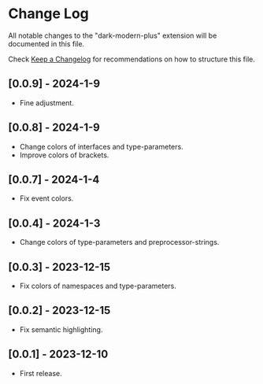 # Change Log

All notable changes to the "dark-modern-plus" extension will be documented in this file.

Check [Keep a Changelog](http://keepachangelog.com/) for recommendations on how to structure this file.

## [0.0.9] - 2024-1-9

- Fine adjustment.


## [0.0.8] - 2024-1-9

- Change colors of interfaces and type-parameters.
- Improve colors of brackets.


## [0.0.7] - 2024-1-4

- Fix event colors.


## [0.0.4] - 2024-1-3

- Change colors of type-parameters and preprocessor-strings.


## [0.0.3] - 2023-12-15

- Fix colors of namespaces and type-parameters.


## [0.0.2] - 2023-12-15

- Fix semantic highlighting.


## [0.0.1] - 2023-12-10

- First release.

